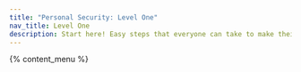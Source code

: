 ```yaml
---
title: "Personal Security: Level One"
nav_title: Level One
description: Start here! Easy steps that everyone can take to make their computing more secure.
---
```


{% content_menu %}
